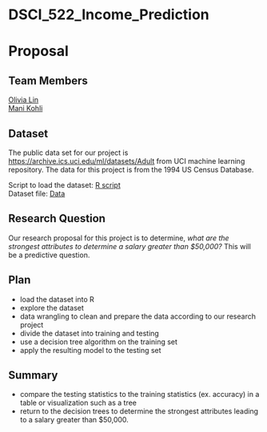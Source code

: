 # DSCI_522_Income_Prediction

# Proposal

## Team Members

[Olivia Lin](https://github.com/olivia-lin) <br>
[Mani Kohli](https://github.com/ksm45)


## Dataset
The public data set for our project is https://archive.ics.uci.edu/ml/datasets/Adult from UCI machine learning repository. The data for this project is from the 1994 US Census Database. 

Script to load the dataset: [R script](https://github.com/UBC-MDS/DSCI_552_Income_Prediction/tree/master/scripts)  
Dataset file: [Data](https://github.com/UBC-MDS/DSCI_522_Income_Prediction/tree/master/data)  

## Research Question
Our research proposal for this project is to determine, *what are the strongest attributes to determine a salary greater than $50,000?* This will be a predictive question.

## Plan
- load the dataset into R 
- explore the dataset
- data wrangling to clean and prepare the data according to our research project
- divide the dataset into training and testing
- use a decision tree algorithm on the training set
- apply the resulting model to the testing set

## Summary
- compare the testing statistics to the training statistics (ex. accuracy) in a table or visualization such as a tree
- return to the decision trees to determine the strongest attributes leading to a salary greater than $50,000.

